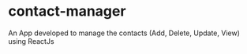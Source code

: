 # contact-manager
An App developed to manage the contacts (Add, Delete, Update, View) using ReactJs
